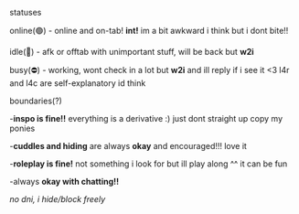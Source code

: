 statuses

online(🟢) - online and on-tab! **int!** im a bit awkward i think but i dont bite!!

idle(🌙) - afk or offtab with unimportant stuff, will be back but **w2i**

busy(⛔️) - working, wont check in a lot but **w2i** and ill reply if i see it <3
l4r and l4c are self-explanatory id think

boundaries(?)

-**inspo is fine!!** everything is a derivative :) just dont straight up copy my ponies

-**cuddles and hiding** are always **okay** and encouraged!!! love it

-**roleplay is fine!** not something i look for but ill play along ^^ it can be fun

-always **okay with chatting!!**

*no dni, i hide/block freely*
